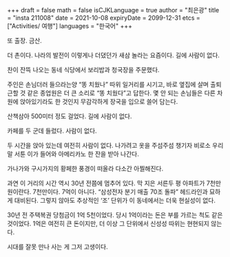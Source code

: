 +++
draft = false
math = false
isCJKLanguage = true
author = "최은광"
title = "insta 211008"
date = 2021-10-08
expiryDate = 2099-12-31
etcs = ["Activities/ 여행"]
languages = "한국어"
+++

또 출장. 금산.

더 촌이다. 나라의 발전이 이렇게나 더뎠던가 새삼 놀라는 요즘이다. 길에 사람이 없다.

찬이 잔뜩 나오는 동네 식당에서 보리밥과 청국장을 주문했다.

주인은 손님더러 들으라는양 “똥 치웠나” 따위 일거리를 시기고, 바로 옆집에 살며 출퇴근할 것 같은 종업원은 더 큰 소리로 “똥 치웠다”고 답한다. 몇 안 되는 손님들은 다른 차원에 앉아있기라도 한 것인지 무감각하게 장국을 입으로 쓸어 담는다.

산책삼아 500미터 정도 걸었다. 길에 사람이 없다.

카페를 두 군데 들렀다. 사람이 없다.

두 시간을 앉아 있는데 여전히 사람이 없다. 나가려고 옷을 주섬주섬 챙기자 비로소 우리말 서툰 이가 들어와 아메리카노 한 잔을 받아 나간다.

가나가와 구시가지의 황페한 풍경이 떠올라 다소간 아찔해진다.

과연 이 거리의 시간 역시 30년 전쯤에 멈추어 있다. 막 지은 서른두 평 아파트가 7천만 원이란다. 7천만이다. 7억이 아니다. “삼성전자 분기 매출 70조 돌파” 헤드라인과 묘하게 대비된다. 그렇지 않아도 추상적인 ‘조’ 단위가 이 동네에서는 더욱 현실성이 없다.

30년 전 주택복권 당첨금이 1억 5천이었다. 당시 1억이라는 돈은 부를 가르는 척도 같은 것이었다. 1억은 여전히 큰 돈이지만, 더 이상 그 단위에서 신성성 따위는 현현되지 않는다.

시대를 잘못 만나 사는 게 그저 고생이다. 